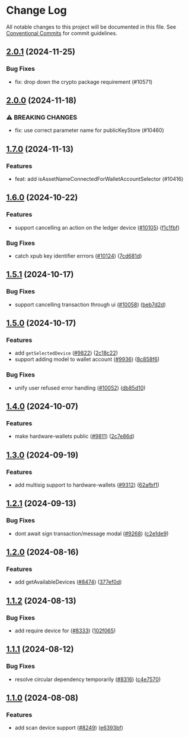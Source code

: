 # Change Log

All notable changes to this project will be documented in this file.
See [Conventional Commits](https://conventionalcommits.org) for commit guidelines.

## [2.0.1](https://github.com/ExodusMovement/exodus-hydra/compare/@exodus/hardware-wallets@2.0.0...@exodus/hardware-wallets@2.0.1) (2024-11-25)

### Bug Fixes

- fix: drop down the crypto package requirement (#10571)

## [2.0.0](https://github.com/ExodusMovement/exodus-hydra/compare/@exodus/hardware-wallets@1.7.0...@exodus/hardware-wallets@2.0.0) (2024-11-18)

### ⚠ BREAKING CHANGES

- fix: use correct parameter name for publicKeyStore (#10460)

## [1.7.0](https://github.com/ExodusMovement/exodus-hydra/compare/@exodus/hardware-wallets@1.6.0...@exodus/hardware-wallets@1.7.0) (2024-11-13)

### Features

- feat: add isAssetNameConnectedForWalletAccountSelector (#10416)

## [1.6.0](https://github.com/ExodusMovement/exodus-hydra/compare/@exodus/hardware-wallets@1.5.1...@exodus/hardware-wallets@1.6.0) (2024-10-22)

### Features

- support cancelling an action on the ledger device ([#10105](https://github.com/ExodusMovement/exodus-hydra/issues/10105)) ([f1c1fbf](https://github.com/ExodusMovement/exodus-hydra/commit/f1c1fbff6ec70b7ddc68dd700ffb556b673b7a5a))

### Bug Fixes

- catch xpub key identifier errrors ([#10124](https://github.com/ExodusMovement/exodus-hydra/issues/10124)) ([7cd681d](https://github.com/ExodusMovement/exodus-hydra/commit/7cd681deec14adfa9c3e7613f276f2745f1df441))

## [1.5.1](https://github.com/ExodusMovement/exodus-hydra/compare/@exodus/hardware-wallets@1.5.0...@exodus/hardware-wallets@1.5.1) (2024-10-17)

### Bug Fixes

- support cancelling transaction through ui ([#10058](https://github.com/ExodusMovement/exodus-hydra/issues/10058)) ([beb7d2d](https://github.com/ExodusMovement/exodus-hydra/commit/beb7d2d1aafba17678a34febcf2458163d9182d2))

## [1.5.0](https://github.com/ExodusMovement/exodus-hydra/compare/@exodus/hardware-wallets@1.4.0...@exodus/hardware-wallets@1.5.0) (2024-10-17)

### Features

- add `getSelectedDevice` ([#9822](https://github.com/ExodusMovement/exodus-hydra/issues/9822)) ([2c18c22](https://github.com/ExodusMovement/exodus-hydra/commit/2c18c22d419ba9136cd8b264e946b151df438c59))
- support adding model to wallet account ([#9936](https://github.com/ExodusMovement/exodus-hydra/issues/9936)) ([8c858f6](https://github.com/ExodusMovement/exodus-hydra/commit/8c858f6e08e41bee3261f444c3d25e8bdd385014))

### Bug Fixes

- unify user refused error handling ([#10052](https://github.com/ExodusMovement/exodus-hydra/issues/10052)) ([db85d10](https://github.com/ExodusMovement/exodus-hydra/commit/db85d108333630d09bad545c5ec1169b937e08fe))

## [1.4.0](https://github.com/ExodusMovement/exodus-hydra/compare/@exodus/hardware-wallets@1.3.0...@exodus/hardware-wallets@1.4.0) (2024-10-07)

### Features

- make hardware-wallets public ([#9811](https://github.com/ExodusMovement/exodus-hydra/issues/9811)) ([2c7e86d](https://github.com/ExodusMovement/exodus-hydra/commit/2c7e86d39d400da91f42ae57549cfca840d292ab))

## [1.3.0](https://github.com/ExodusMovement/exodus-hydra/compare/@exodus/hardware-wallets@1.2.1...@exodus/hardware-wallets@1.3.0) (2024-09-19)

### Features

- add multisig support to hardware-wallets ([#9312](https://github.com/ExodusMovement/exodus-hydra/issues/9312)) ([62afbf1](https://github.com/ExodusMovement/exodus-hydra/commit/62afbf1fa0295e3267b807c38a756a9169fdd816))

## [1.2.1](https://github.com/ExodusMovement/exodus-hydra/compare/@exodus/hardware-wallets@1.2.0...@exodus/hardware-wallets@1.2.1) (2024-09-13)

### Bug Fixes

- dont await sign transaction/message modal ([#9268](https://github.com/ExodusMovement/exodus-hydra/issues/9268)) ([c2e1de9](https://github.com/ExodusMovement/exodus-hydra/commit/c2e1de987c31b2277bcc3cf65d13e11758bd2110))

## [1.2.0](https://github.com/ExodusMovement/exodus-hydra/compare/@exodus/hardware-wallets@1.1.2...@exodus/hardware-wallets@1.2.0) (2024-08-16)

### Features

- add getAvailableDevices ([#8474](https://github.com/ExodusMovement/exodus-hydra/issues/8474)) ([377ef0d](https://github.com/ExodusMovement/exodus-hydra/commit/377ef0d2c4e25ac33085c638ec7bbfe5dff74efd))

## [1.1.2](https://github.com/ExodusMovement/exodus-hydra/compare/@exodus/hardware-wallets@1.1.1...@exodus/hardware-wallets@1.1.2) (2024-08-13)

### Bug Fixes

- add require device for ([#8333](https://github.com/ExodusMovement/exodus-hydra/issues/8333)) ([102f065](https://github.com/ExodusMovement/exodus-hydra/commit/102f065d66f00e0501986aeb53d90435f1e51adc))

## [1.1.1](https://github.com/ExodusMovement/exodus-hydra/compare/@exodus/hardware-wallets@1.1.0...@exodus/hardware-wallets@1.1.1) (2024-08-12)

### Bug Fixes

- resolve circular dependency temporarily ([#8316](https://github.com/ExodusMovement/exodus-hydra/issues/8316)) ([c4e7570](https://github.com/ExodusMovement/exodus-hydra/commit/c4e75706c5f1e4e4be63d6c46dcaa5f30f71d124))

## [1.1.0](https://github.com/ExodusMovement/exodus-hydra/compare/@exodus/hardware-wallets@1.0.0...@exodus/hardware-wallets@1.1.0) (2024-08-08)

### Features

- add scan device support ([#8249](https://github.com/ExodusMovement/exodus-hydra/issues/8249)) ([e6393bf](https://github.com/ExodusMovement/exodus-hydra/commit/e6393bf91235a9b0d719097d855e1808efc48a33))
